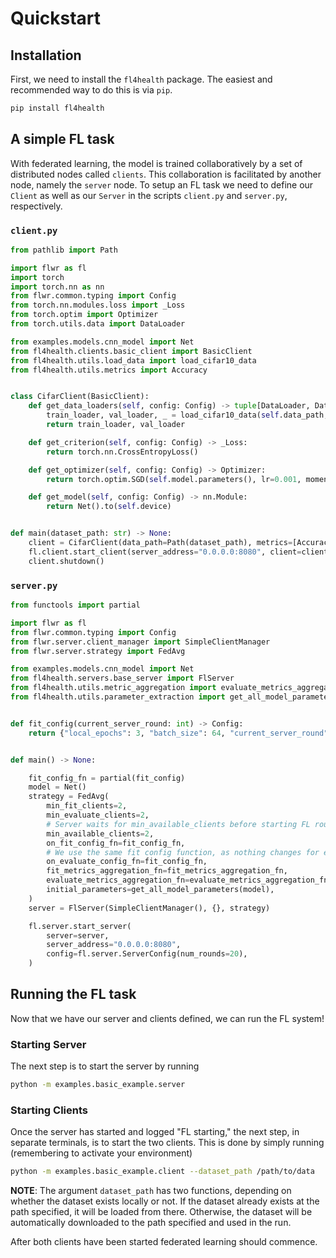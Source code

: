 # Quickstart

## Installation

First, we need to install the `fl4health` package. The easiest and recommended
way to do this is via `pip`.

```sh
pip install fl4health
```

## A simple FL task

With federated learning, the model is trained collaboratively by a set of
distributed nodes called `clients`. This collaboration is facilitated by another
node, namely the `server` node. To setup an FL task we need to define our `Client`
as well as our `Server` in the scripts `client.py` and `server.py`, respectively.

### `client.py`

```python
from pathlib import Path

import flwr as fl
import torch
import torch.nn as nn
from flwr.common.typing import Config
from torch.nn.modules.loss import _Loss
from torch.optim import Optimizer
from torch.utils.data import DataLoader

from examples.models.cnn_model import Net
from fl4health.clients.basic_client import BasicClient
from fl4health.utils.load_data import load_cifar10_data
from fl4health.utils.metrics import Accuracy


class CifarClient(BasicClient):
    def get_data_loaders(self, config: Config) -> tuple[DataLoader, DataLoader]:
        train_loader, val_loader, _ = load_cifar10_data(self.data_path, batch_size=64)
        return train_loader, val_loader

    def get_criterion(self, config: Config) -> _Loss:
        return torch.nn.CrossEntropyLoss()

    def get_optimizer(self, config: Config) -> Optimizer:
        return torch.optim.SGD(self.model.parameters(), lr=0.001, momentum=0.9)

    def get_model(self, config: Config) -> nn.Module:
        return Net().to(self.device)


def main(dataset_path: str) -> None:
    client = CifarClient(data_path=Path(dataset_path), metrics=[Accuracy("accuracy")], device=torch.device("cpu"))
    fl.client.start_client(server_address="0.0.0.0:8080", client=client.to_client())
    client.shutdown()
```

### `server.py`

```python
from functools import partial

import flwr as fl
from flwr.common.typing import Config
from flwr.server.client_manager import SimpleClientManager
from flwr.server.strategy import FedAvg

from examples.models.cnn_model import Net
from fl4health.servers.base_server import FlServer
from fl4health.utils.metric_aggregation import evaluate_metrics_aggregation_fn, fit_metrics_aggregation_fn
from fl4health.utils.parameter_extraction import get_all_model_parameters


def fit_config(current_server_round: int) -> Config:
    return {"local_epochs": 3, "batch_size": 64, "current_server_round": current_server_round}


def main() -> None:

    fit_config_fn = partial(fit_config)
    model = Net()
    strategy = FedAvg(
        min_fit_clients=2,
        min_evaluate_clients=2,
        # Server waits for min_available_clients before starting FL rounds
        min_available_clients=2,
        on_fit_config_fn=fit_config_fn,
        # We use the same fit config function, as nothing changes for eval
        on_evaluate_config_fn=fit_config_fn,
        fit_metrics_aggregation_fn=fit_metrics_aggregation_fn,
        evaluate_metrics_aggregation_fn=evaluate_metrics_aggregation_fn,
        initial_parameters=get_all_model_parameters(model),
    )
    server = FlServer(SimpleClientManager(), {}, strategy)

    fl.server.start_server(
        server=server,
        server_address="0.0.0.0:8080",
        config=fl.server.ServerConfig(num_rounds=20),
    )
```

## Running the FL task

Now that we have our server and clients defined, we can run the FL system!

### Starting Server

The next step is to start the server by running

```sh
python -m examples.basic_example.server
```

### Starting Clients

Once the server has started and logged "FL starting," the next step, in separate terminals, is to start the two
clients. This is done by simply running (remembering to activate your environment)

```sh
python -m examples.basic_example.client --dataset_path /path/to/data
```

**NOTE**: The argument `dataset_path` has two functions, depending on whether the dataset exists locally or not. If
the dataset already exists at the path specified, it will be loaded from there. Otherwise, the dataset will be
automatically downloaded to the path specified and used in the run.

After both clients have been started federated learning should commence.

